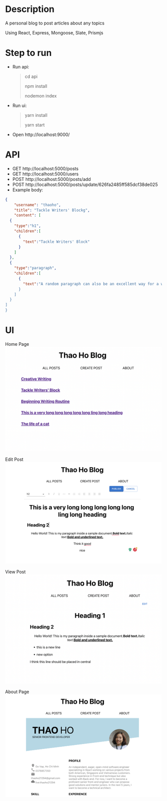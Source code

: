 # Description

A personal blog to post articles about any topics

Using React, Express, Mongoose, Slate, Prismjs

# Step to run

- Run api:

  > cd api
  >
  > npm install
  >
  > nodemon index

- Run ui:

  > yarn install
  >
  > yarn start

- Open http://localhost:9000/

# API

- GET http://localhost:5000/posts
- GET http://localhost:5000/users
- POST http://localhost:5000/posts/add
- POST http://localhost:5000/posts/update/626fa2485ff585dcf38de025
- Example body:

```json
{
	"username": "thaoho",
	"title": "Tackle Writers' Blockg",
	"content": [
  {
    "type":"h1",
    "children":[
      {
        "text":"Tackle Writers' Block"
      }
    ]
  },
  {
    "type":"paragraph",
    "children":[
      {
        "text":"A random paragraph can also be an excellent way for a writer to tackle writers' block.
      }
    ]
  }
]
}
```

# UI

Home Page
<img alt="list-posts" src="./resources/list.png" />

Edit Post
<img alt="edit-post" src="./resources/edit.png" />

View Post
<img alt="view-post" src="./resources/view.png" />

About Page
<img alt="about-page" src='./resources/about.png'/>

